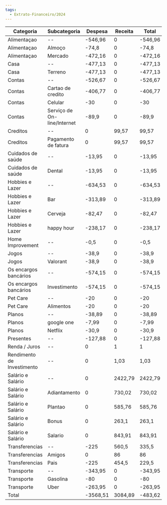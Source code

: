 ```yaml
---
tags:
  - Extrato-Financeiro/2024
---
```


| Categoria                  | Subcategoria                | Despesa  | Receita | Total   |
| -------------------------- | --------------------------- | -------- | ------- | ------- |
| Alimentaçao                | --                          | -546,96  | 0       | -546,96 |
| Alimentaçao                | Almoço                      | -74,8    | 0       | -74,8   |
| Alimentaçao                | Mercado                     | -472,16  | 0       | -472,16 |
| Casa                       | --                          | -477,13  | 0       | -477,13 |
| Casa                       | Terreno                     | -477,13  | 0       | -477,13 |
| Contas                     | --                          | -526,67  | 0       | -526,67 |
| Contas                     | Cartao de credito           | -406,77  | 0       | -406,77 |
| Contas                     | Celular                     | -30      | 0       | -30     |
| Contas                     | Serviço de On-line/Internet | -89,9    | 0       | -89,9   |
| Creditos                   | --                          | 0        | 99,57   | 99,57   |
| Creditos                   | Pagamento de fatura         | 0        | 99,57   | 99,57   |
| Cuidados de saúde          | --                          | -13,95   | 0       | -13,95  |
| Cuidados de saúde          | Dental                      | -13,95   | 0       | -13,95  |
| Hobbies e Lazer            | --                          | -634,53  | 0       | -634,53 |
| Hobbies e Lazer            | Bar                         | -313,89  | 0       | -313,89 |
| Hobbies e Lazer            | Cerveja                     | -82,47   | 0       | -82,47  |
| Hobbies e Lazer            | happy hour                  | -238,17  | 0       | -238,17 |
| Home Improvement           | --                          | -0,5     | 0       | -0,5    |
| Jogos                      | --                          | -38,9    | 0       | -38,9   |
| Jogos                      | Valorant                    | -38,9    | 0       | -38,9   |
| Os encargos bancários      | --                          | -574,15  | 0       | -574,15 |
| Os encargos bancários      | Investimento                | -574,15  | 0       | -574,15 |
| Pet Care                   | --                          | -20      | 0       | -20     |
| Pet Care                   | Alimentos                   | -20      | 0       | -20     |
| Planos                     | --                          | -38,89   | 0       | -38,89  |
| Planos                     | google one                  | -7,99    | 0       | -7,99   |
| Planos                     | Netflix                     | -30,9    | 0       | -30,9   |
| Presentes                  | --                          | -127,88  | 0       | -127,88 |
| Renda / Juros              | --                          | 0        | 1       | 1       |
| Rendimento de Investimento | --                          | 0        | 1,03    | 1,03    |
| Salário e Salário          | --                          | 0        | 2422,79 | 2422,79 |
| Salário e Salário          | Adiantamento                | 0        | 730,02  | 730,02  |
| Salário e Salário          | Plantao                     | 0        | 585,76  | 585,76  |
| Salário e Salário          | Bonus                       | 0        | 263,1   | 263,1   |
| Salário e Salário          | Salario                     | 0        | 843,91  | 843,91  |
| Transferencias             | --                          | -225     | 560,5   | 335,5   |
| Transferencias             | Amigos                      | 0        | 86      | 86      |
| Transferencias             | Pais                        | -225     | 454,5   | 229,5   |
| Transporte                 | --                          | -343,95  | 0       | -343,95 |
| Transporte                 | Gasolina                    | -80      | 0       | -80     |
| Transporte                 | Uber                        | -263,95  | 0       | -263,95 |
| Total                      |                             | -3568,51 | 3084,89 | -483,62 |

